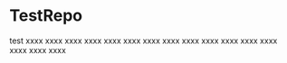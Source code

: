 TestRepo
========

test
xxxx
xxxx
xxxx
xxxx
xxxx
xxxx
xxxx
xxxx
xxxx
xxxx
xxxx
xxxx
xxxx
xxxx
xxxx
xxxx
